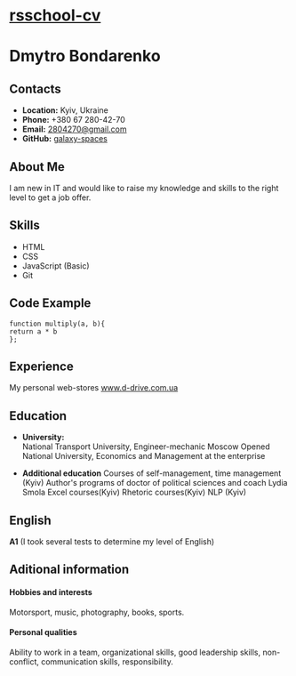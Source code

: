 # 


# **[rsschool-cv](https://Galaxy-spaces.github.io/rsschool-cv/)**

# **Dmytro Bondarenko**

## **Contacts**[](https://Galaxy-spaces.github.io/rsschool-cv#contacts)

-   **Location:**  Kyiv, Ukraine
-   **Phone:**  +380 67 280-42-70
-   **Email:**  2804270@gmail.com
-   **GitHub:**  [galaxy-spaces](https://github.com/galaxy-spaces)

## **About Me**[](https://galaxy-spaces.github.io/rsschool-cv/cv#about-me)

I am new in IT and would like to raise my knowledge and skills to the right level to get a job offer.

## **Skills**[](https://galaxy-spaces.github.io/rsschool-cv/cv#skills)

-   HTML
-   CSS
-   JavaScript (Basic)
-   Git

## **Code Example**

```
function multiply(a, b){
return a * b 
};

```

## **Experience**
My personal web-stores
www.d-drive.com.ua

## **Education**

-   **University:**  
                        National Transport University, Engineer-mechanic
                        Moscow Opened National University, Economics and Management at the enterprise

- **Additional education**
   Courses of self-management, time management (Kyiv)
    Author's programs of doctor of political sciences and coach Lydia Smola
    Excel courses(Kyiv) Rhetoric courses(Kyiv)
    NLP (Kyiv)


## **English**[](https://galaxy-spaces.github.io/rsschool-cv/cv#english)

**A1**  (I took several tests to determine my level of English)

## Aditional information

#### Hobbies and interests

Motorsport, music, photography, books, sports.

#### Personal qualities

Ability to work in a team, organizational skills, good leadership skills, non-conflict, communication skills, responsibility.
